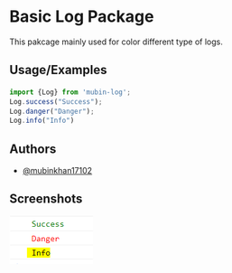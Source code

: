 
# Basic Log Package

This pakcage mainly used for color different type of logs.
## Usage/Examples

```javascript
import {Log} from 'mubin-log';
Log.success("Success");
Log.danger("Danger");
Log.info("Info")
```


## Authors

- [@mubinkhan17102](https://github.com/mubinkhan17102)


## Screenshots

![App Screenshot](https://github.com/mubinkhan17102/mubin-log/blob/main/src/Screenshot_14.png)

